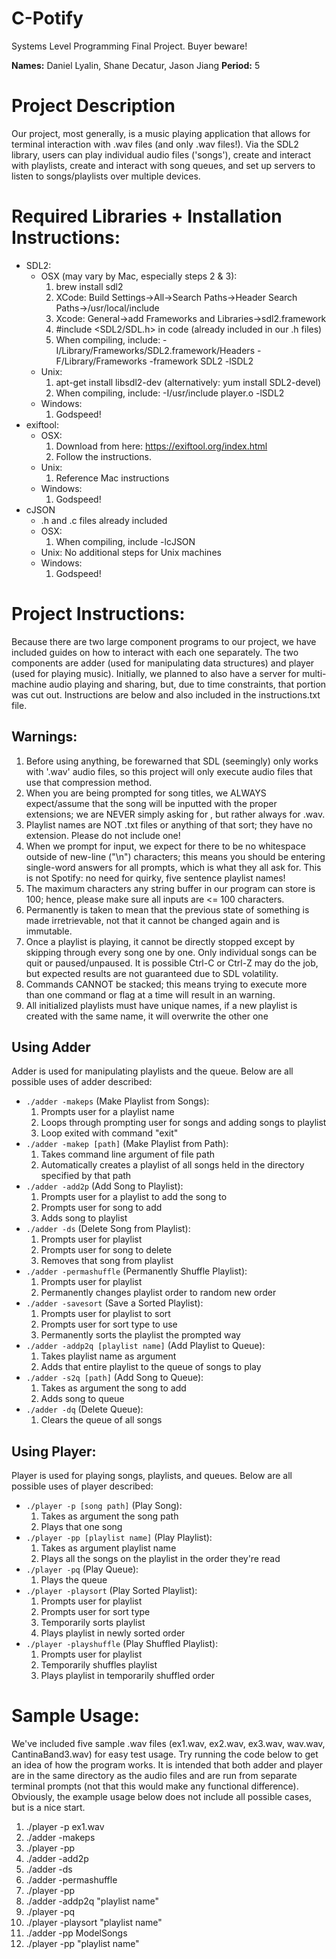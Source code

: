 # C-Potify
Systems Level Programming Final Project. Buyer beware!

**Names:** Daniel Lyalin, Shane Decatur, Jason Jiang
**Period:** 5

# Project Description
Our project, most generally, is a music playing application that allows for terminal
interaction with .wav files (and only .wav files!). Via the SDL2 library, users can
play individual audio files ('songs'), create and interact with playlists, create and
interact with song queues, and set up servers to listen to songs/playlists over multiple devices.

# Required Libraries + Installation Instructions:
* SDL2:
    * OSX (may vary by Mac, especially steps 2 & 3):
        1. brew install sdl2
        2. XCode: Build Settings->All->Search Paths->Header Search Paths->/usr/local/include
        3. Xcode: General->add Frameworks and Libraries->sdl2.framework
        4. #include <SDL2/SDL.h> in code (already included in our .h files)
        5. When compiling, include: -I/Library/Frameworks/SDL2.framework/Headers -F/Library/Frameworks -framework SDL2 -lSDL2
    * Unix:
        1. apt-get install libsdl2-dev (alternatively: yum install SDL2-devel)
        2. When compiling, include: -I/usr/include player.o -lSDL2
    * Windows:
        1. Godspeed!
* exiftool:
    * OSX:
        1. Download from here: https://exiftool.org/index.html
        2. Follow the instructions.
    * Unix:
        1. Reference Mac instructions
    * Windows:
        1. Godspeed!
* cJSON
    * .h and .c files already included
    * OSX:
        1. When compiling, include -lcJSON
    * Unix: No additional steps for Unix machines
    * Windows:
        1. Godspeed!

# Project Instructions:

Because there are two large component programs to our project, we have included guides on how to interact with each one separately. The two components are adder (used for manipulating data structures) and player (used for playing music). Initially, we planned to also have a server for multi-machine audio playing and sharing, but, due to time constraints, that portion was cut out. Instructions are below and also included in the instructions.txt file.

## Warnings:

1. Before using anything, be forewarned that SDL (seemingly) only works with '.wav' audio files, so this project will only execute audio files that use that compression method.
2. When you are being prompted for song titles, we ALWAYS expect/assume that the song will be inputted with the proper extensions; we are NEVER simply asking for <name>, but rather always for <name>.wav.
3. Playlist names are NOT .txt files or anything of that sort; they have no extension. Please do not include one!
4. When we prompt for input, we expect for there to be no whitespace outside of new-line ("\n") characters; this means you should be entering single-word answers for all prompts, which is what they all ask for. This is not Spotify: no need for quirky, five sentence playlist names!
5. The maximum characters any string buffer in our program can store is 100; hence, please make sure all inputs are <= 100 characters.
6. Permanently is taken to mean that the previous state of something is made irretrievable, not that it cannot be changed again and is immutable.
7. Once a playlist is playing, it cannot be directly stopped except by skipping through every song one by one. Only individual songs can be quit or paused/unpaused. It is possible Ctrl-C or Ctrl-Z may do the job, but expected results are not guaranteed due to SDL volatility.
8. Commands CANNOT be stacked; this means trying to execute more than one command or flag at a time will result in an warning.
9. All initialized playlists must have unique names, if a new playlist is created with the same name, it will overwrite the other one

## Using Adder

Adder is used for manipulating playlists and the queue. Below are all possible uses of adder described:

* `./adder -makeps` (Make Playlist from Songs):
    1. Prompts user for a playlist name
    2. Loops through prompting user for songs and adding songs to playlist
    3. Loop exited with command "exit"
*  `./adder -makep [path]` (Make Playlist from Path):
    1. Takes command line argument of file path
    2. Automatically creates a playlist of all songs held in the directory specified by that path
* `./adder -add2p` (Add Song to Playlist):
    1. Prompts user for a playlist to add the song to
    2. Prompts user for song to add
    3. Adds song to playlist
* `./adder -ds` (Delete Song from Playlist):
    1. Prompts user for playlist
    2. Prompts user for song to delete
    3. Removes that song from playlist
* `./adder -permashuffle` (Permanently Shuffle Playlist):
    1. Prompts user for playlist
    2. Permanently changes playlist order to random new order
* `./adder -savesort` (Save a Sorted Playlist):
    1. Prompts user for playlist to sort
    2. Prompts user for sort type to use
    3. Permanently sorts the playlist the prompted way
* `./adder -addp2q [playlist name]` (Add Playlist to Queue):
    1. Takes playlist name as argument
    2. Adds that entire playlist to the queue of songs to play
* `./adder -s2q [path]` (Add Song to Queue):
    1. Takes as argument the song to add
    2. Adds song to queue
* `./adder -dq` (Delete Queue):
    1. Clears the queue of all songs

## Using Player:

Player is used for playing songs, playlists, and queues. Below are all possible uses of player described:

* `./player -p [song path]` (Play Song):
    1. Takes as argument the song path
    2. Plays that one song
* `./player -pp [playlist name]` (Play Playlist):
    1. Takes as argument playlist name
    2. Plays all the songs on the playlist in the order they're read
* `./player -pq` (Play Queue):
    1. Plays the queue
* `./player -playsort` (Play Sorted Playlist):
    1. Prompts user for playlist
    2. Prompts user for sort type
    3. Temporarily sorts playlist
    4. Plays playlist in newly sorted order
* `./player -playshuffle` (Play Shuffled Playlist):
    1. Prompts user for playlist
    2. Temporarily shuffles playlist
    3. Plays playlist in temporarily shuffled order

# Sample Usage:

We've included five sample .wav files (ex1.wav, ex2.wav, ex3.wav, wav.wav, CantinaBand3.wav) for easy test usage. Try running the code below to get an idea of how the program works. It is intended that both adder and player are in the same directory as the audio files and are run from separate terminal prompts (not that this would make any functional difference). Obviously, the example usage below does not include all possible cases, but is a nice start.

1. ./player -p ex1.wav
2. ./adder -makeps
3. ./player -pp
4. ./adder -add2p
5. ./adder -ds
6. ./adder -permashuffle
7. ./player -pp
8. ./adder -addp2q "playlist name"
9. ./player -pq
10. ./player -playsort "playlist name"
11. ./adder -pp ModelSongs
12. ./player -pp "playlist name"
